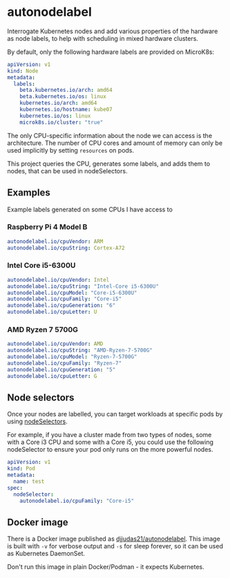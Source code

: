 # autonodelabel

Interrogate Kubernetes nodes and add various properties of the hardware as node labels, to help with scheduling in mixed hardware clusters.

By default, only the following hardware labels are provided on MicroK8s:

```yaml
apiVersion: v1
kind: Node
metadata:
  labels:
    beta.kubernetes.io/arch: amd64
    beta.kubernetes.io/os: linux
    kubernetes.io/arch: amd64
    kubernetes.io/hostname: kube07
    kubernetes.io/os: linux
    microk8s.io/cluster: "true"
```

The only CPU-specific information about the node we can access is the architecture. The number of CPU cores and
amount of memory can only be used implicitly by setting `resources` on pods.

This project queries the CPU, generates some labels, and adds them to nodes, that can be used in nodeSelectors.

## Examples

Example labels generated on some CPUs I have access to

### Raspberry Pi 4 Model B

```yaml
autonodelabel.io/cpuVendor: ARM
autonodelabel.io/cpuString: Cortex-A72
```

### Intel Core i5-6300U

```yaml
autonodelabel.io/cpuVendor: Intel
autonodelabel.io/cpuString: "Intel-Core i5-6300U"
autonodelabel.io/cpuModel: "Core-i5-6300U"
autonodelabel.io/cpuFamily: "Core-i5"
autonodelabel.io/cpuGeneration: "6"
autonodelabel.io/cpuLetter: U
```

### AMD Ryzen 7 5700G

```yaml
autonodelabel.io/cpuVendor: AMD
autonodelabel.io/cpuString: "AMD-Ryzen-7-5700G"
autonodelabel.io/cpuModel: "Ryzen-7-5700G"
autonodelabel.io/cpuFamily: "Ryzen-7"
autonodelabel.io/cpuGeneration: "5"
autonodelabel.io/cpuLetter: G
```

## Node selectors

Once your nodes are labelled, you can target workloads at specific pods by using
[nodeSelectors](https://kubernetes.io/docs/concepts/scheduling-eviction/assign-pod-node/).

For example, if you have a cluster made from two types of nodes, some with a Core i3 CPU and some
with a Core i5, you could use the following nodeSelector to ensure your pod only runs on the more
powerful nodes.

```yaml
apiVersion: v1
kind: Pod
metadata:
  name: test
spec:
  nodeSelector:
    autonodelabel.io/cpuFamily: "Core-i5"
```

## Docker image

There is a Docker image published as [djjudas21/autonodelabel](https://hub.docker.com/r/djjudas21/autonodelabel).
This image is built with `-v` for verbose output and `-s` for sleep forever, so it can be used as Kubernetes DaemonSet.

Don't run this image in plain Docker/Podman - it expects Kubernetes.
